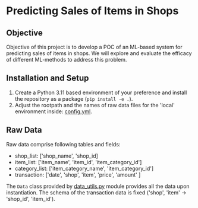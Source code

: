 # Predicting Sales of Items in Shops

## Objective
Objective of this project is to develop a POC of an ML-based system for predicting sales of items in shops.
We will explore and evaluate the efficacy of different ML-methods to address this problem.

## Installation and Setup
1. Create a Python 3.11 based environment of your preference and install the repository as a package (`pip install -e .`).
2. Adjust the rootpath and the names of raw data files for the 'local' environment inside: [config.yml](config/config.yml).

## Raw Data
Raw data comprise following tables and fields:
- shop_list: ['shop_name', 'shop_id]
- item_list: ['item_name', 'item_id', 'item_category_id']
- category_list: ['item_category_name', 'item_category_id']
- transaction: ['date', 'shop', 'item', 'price', 'amount' ]

The `Data` class provided by [data_utils.py](src/data_utils.py) module provides all the data upon instantiation. The schema of the transaction data is fixed ('shop', 'item' -> 'shop_id', 'item_id').
